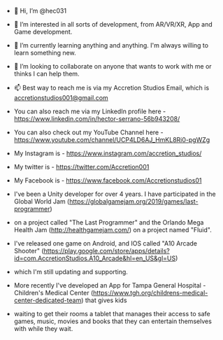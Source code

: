 - 👋 Hi, I’m @hec031
- 👀 I’m interested in all sorts of development, from AR/VR/XR, App and Game development.
- 🌱 I’m currently learning anything and anything. I'm always willing to learn something new.
- 💞️ I’m looking to collaborate on anyone that wants to work with me or thinks I can help them.
- 📫 Best way to reach me is via my Accretion Studios Email, which is accretionstudios001@gmail.com
- You can also reach me via my LinkedIn profile here - https://www.linkedin.com/in/hector-serrano-56b943208/
- You can also check out my YouTube Channel here - https://www.youtube.com/channel/UCP4LD6AJ_HmKL8Ri0-pgWZg
- My Instagram is - https://www.instagram.com/accretion_studios/
- My twitter is - https://twitter.com/Accretion001
- My Facebook is - https://www.facebook.com/Accretionstudios01

- I've been a Unity developer for over 4 years. I have participated in the Global World Jam (https://globalgamejam.org/2019/games/last-programmer) 
- on a project called "The Last Programmer" and the Orlando Mega Health Jam (http://healthgamejam.com/) on a project named "Fluid".
- I've released one game on Android, and IOS called "A10 Arcade Shooter" (https://play.google.com/store/apps/details?id=com.AccretionStudios.A10_Arcade&hl=en_US&gl=US)
- which I'm still updating and supporting.
- More recently I've developed an App for Tampa General Hospital - Children's Medical Center (https://www.tgh.org/childrens-medical-center-dedicated-team) that gives kids
- waiting to get their rooms a tablet that manages their access to safe games, music, movies and books that they can entertain themselves with while they wait.

<!---
hec031/hec031 is a ✨ special ✨ repository because its `README.md` (this file) appears on your GitHub profile.
You can click the Preview link to take a look at your changes.
--->
